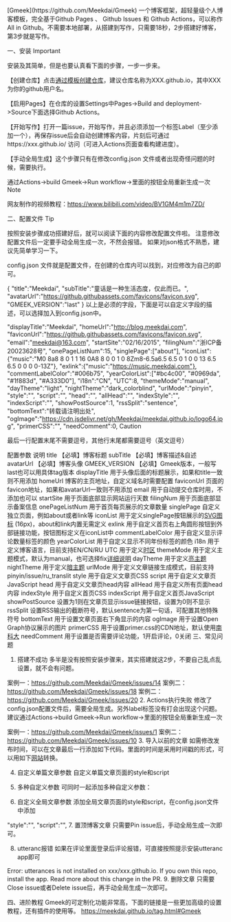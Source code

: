 </html>[Gmeek](https://github.com/Meekdai/Gmeek) 一个博客框架，超轻量级个人博客模板，完全基于Github Pages 、 Github Issues 和 Github Actions，可以称作All in Github。不需要本地部署，从搭建到写作，只需要18秒，2步搭建好博客，第3步就是写作。

一、安装
Important

安装及其简单，但是也要认真看下面的步骤，一步一步来。

【创建仓库】点击[通过模板创建仓库](https://github.com/new?template_name=Gmeek-template&template_owner=Meekdai)，建议仓库名称为XXX.github.io，其中XXX为你的github用户名。

【启用Pages】在仓库的设置Settings中Pages->Build and deployment->Source下面选择Github Actions。

【开始写作】打开一篇issue，开始写作，并且必须添加一个标签Label（至少添加一个），再保存issue后会自动创建博客内容，片刻后可通过https://xxx.github.io/ 访问（可进入Actions页面查看构建进度）。

【手动全局生成】这个步骤只有在修改config.json 文件或者出现奇怪问题的时候，需要执行。

通过Actions->build Gmeek->Run workflow->里面的按钮全局重新生成一次
Note

网友制作的视频教程：https://www.bilibili.com/video/BV1GM4m1m7ZD/

二、配置文件
Tip

按照安装步骤成功搭建好后，就可以阅读下面的内容修改配置文件啦。
注意修改配置文件后一定要手动全局生成一次，不然会报错。
如果对json格式不熟悉，建议先简单学习一下。

config.json 文件就是配置文件，在创建的仓库内可以找到，对应修改为自己的即可。

{
    "title":"Meekdai",
    "subTitle":"童话是一种生活态度，仅此而已。",
    "avatarUrl":"https://github.githubassets.com/favicons/favicon.svg",
    "GMEEK_VERSION":"last"
}
以上是必须的字段，下面是可以自定义字段的描述，可以选择加入到config.json中。

"displayTitle":"Meekdai",
"homeUrl":"http://blog.meekdai.com",
"faviconUrl":"https://github.githubassets.com/favicons/favicon.svg",
"email":"meekdai@163.com",
"startSite":"02/16/2015",
"filingNum":"浙ICP备20023628号",
"onePageListNum":15,
"singlePage":["about"],
"iconList":{"music":"M0 8a8 8 0 1 1 16 0A8 8 0 0 1 0 8Zm8-6.5a6.5 6.5 0 1 0 0 13 6.5 6.5 0 0 0 0-13Z"},
"exlink":{"music":"https://music.meekdai.com"},
"commentLabelColor":"#006b75",
"yearColorList":["#bc4c00", "#0969da", "#1f883d", "#A333D0"],
"i18n":"CN",
"UTC":8,
"themeMode":"manual",
"dayTheme":"light",
"nightTheme":"dark_colorblind",
"urlMode":"pinyin",
"style":"",
"script":"",
"head":"",
"allHead":"",
"indexStyle":"",
"indexScript":"",
"showPostSource":1,
"rssSplit":"sentence",
"bottomText":"转载请注明出处",
"ogImage":"https://cdn.jsdelivr.net/gh/Meekdai/meekdai.github.io/logo64.jpg",
"primerCSS":"<link href='https://mirrors.sustech.edu.cn/cdnjs/ajax/libs/Primer/21.0.7/primer.css' rel='stylesheet' />",
"needComment":0,
Caution

最后一行配置末尾不需要逗号，其他行末尾都需要逗号（英文逗号）

配置参数	说明
title	【必填】博客标题
subTitle	【必填】博客描述&自述
avatarUrl	【必填】博客头像
GMEEK_VERSION	【必填】Gmeek版本，一般写last也可以用具体tag版本
displayTitle	用于头像后面的标题展示，如果和title一致则不用添加
homeUrl	博客的主页地址，自定义域名时需要配置
faviconUrl	页面的favicon地址，如果和avatarUrl一致则不用添加
email	用于自动提交仓库时用，不添加也可以
startSite	用于页面底部显示网站运行天数
filingNum	用于页面底部显示备案信息
onePageListNum	用于首页每页展示的文章数量
singlePage	自定义独立页面，例如about或者link等
iconList	用于定义singlePage按钮展示的[SVG图标](https://primer.style/foundations/icons/#16px) (16px)，about和link内置无需定义
exlink	用于自定义首页右上角圆形按钮到外部链接功能，按钮图标定义在iconList中
commentLabelColor	用于自定义显示评论数量标签的颜色
yearColorList	用于自定义显示不同年份标签的颜色
i18n	用于定义博客语言，目前支持EN/CN/RU
UTC	用于定义[时区](https://en.wikipedia.org/wiki/List_of_UTC_offsets)
themeMode	用于定义主题模式，默认为manual，也可选择fix[详细说明](https://blog.meekdai.com/post/%E3%80%90Gmeek-jin-jie-%E3%80%91-liang-an-zhu-ti-pei-zhi-fang-shi.html)
dayTheme	用于定义[亮主题](https://github.com/settings/appearance)
nightTheme	用于定义[暗主题](https://github.com/settings/appearance)
urlMode	用于定义文章链接生成模式，目前支持pinyin/issue/ru_translit
style	用于自定义文章页CSS
script	用于自定义文章页JavaScript
head	用于自定义文章页head内容
allHead	用于自定义所有页面head内容
indexStyle	用于自定义首页CSS
indexScript	用于自定义首页JavaScript
showPostSource	设置为1则在文章页显示issue链接按钮，设置为0则不显示
rssSplit	设置RSS输出的截断符号，默认sentence为第一句话，可配置其他特殊符号
bottomText	用于设置文章页面右下角显示的内容
ogImage	用于设置Open Graph协议展示的图片
primerCSS	用于设置primer.css的CDN地址，默认使用[南科大](https://mirrors.sustech.edu.cn/cdnjs/ajax/libs/Primer/21.0.7/primer.css)
needComment	用于设置是否需要评论功能，1开启评论，0关闭
三、常见问题
1. 搭建不成功
多半是没有按照安装步骤来，其实搭建就这2步，不要自己乱点乱设置，就不会有问题。

案例一：https://github.com/Meekdai/Gmeek/issues/14
案例二：https://github.com/Meekdai/Gmeek/issues/18
案例二：https://github.com/Meekdai/Gmeek/issues/20
2. Actions执行失败
修改了config.json配置文件后，需要全局生成。另外label标签没有打会出现这个问题。
建议通过Actions->build Gmeek->Run workflow->里面的按钮全局重新生成一次

案例一：https://github.com/Meekdai/Gmeek/issues/1
案例二：https://github.com/Meekdai/Gmeek/issues/10
3. 导入以前的文章
如需修改发布时间，可以在文章最后一行添加如下代码。里面的时间是采用时间戳的形式，可以用如下[网站](https://tool.lu/timestamp)转换。

<!-- ##{"timestamp":1490764800}## -->
4. 自定义单篇文章参数
自定义单篇文章页面的style和script

<!-- ##{"style":"<style>#postBody{font-size:20px}</style>"}## -->
<!-- ##{"script":"<script async src='//busuanzi.ibruce.info/busuanzi/2.3/busuanzi.pure.mini.js'></script>"}## -->
5. 多种自定义参数
可同时一起添加多种自定义参数：

<!-- ##{"script":"<script async src='//busuanzi.ibruce.info/busuanzi/2.3/busuanzi.pure.mini.js'></script>","style":"<style>#postBody{font-size:20px}</style>","timestamp":1490764800}## -->
6. 自定义全局文章参数
添加全局文章页面的style和script，在config.json文件中添加

"style":"<style>#postBody{font-size:20px}</style>",
"script":"<script async src='//busuanzi.ibruce.info/busuanzi/2.3/busuanzi.pure.mini.js'></script>",
7. 置顶博客文章
只需要Pin issue后，手动全局生成一次即可。

8. utteranc报错
如果在评论里面登录后评论报错，可直接按照提示安装utteranc app即可

Error: utterances is not installed on xxx/xxx.github.io. If you own this repo, install the app. Read more about this change in the PR.
9. 删除文章
只需要Close issue或者Delete issue后，再手动全局生成一次即可。

四、进阶教程
Gmeek的可定制化功能非常高，下面的链接是一些更加高级的设置教程，还有插件的使用等。
https://meekdai.github.io/tag.html#Gmeek

